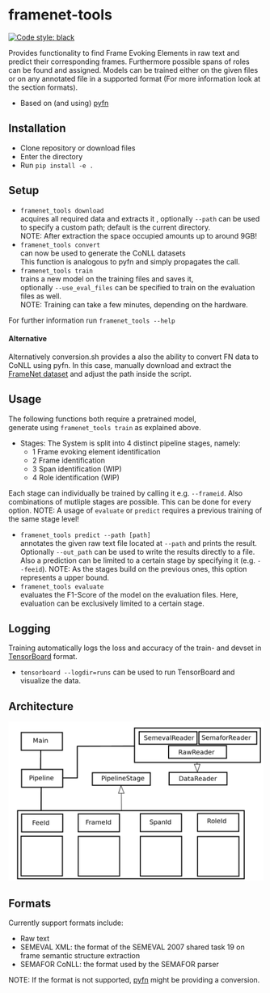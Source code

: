 # framenet-tools

[![Code style: black](https://img.shields.io/badge/code%20style-black-000000.svg)](https://github.com/ambv/black)


Provides functionality to find Frame Evoking Elements in raw text and predict 
their corresponding frames. Furthermore possible spans of roles can be found and assigned. 
Models can be trained either on the given files or on any annotated file in a supported format (For more information
look at the section formats).  
- Based on (and using) [pyfn][1]

## Installation
- Clone repository or download files
- Enter the directory
- Run `pip install -e .`

## Setup
- `framenet_tools download`  
acquires all required data and extracts it
, optionally `--path` can be used 
to specify a custom path; default is the current directory.  
NOTE: After extraction the space occupied amounts up to around 9GB!
- `framenet_tools convert`  
can now be used to generate the CoNLL datasets  
This function is analogous to pyfn and simply propagates the call.
- `framenet_tools train`  
trains a new model on the training files and saves it,  
optionally `--use_eval_files` can be specified to train on the evaluation files as well.  
NOTE: Training can take a few minutes, depending on the hardware. 

For further information run `framenet_tools --help`

#### Alternative
Alternatively conversion.sh provides a also the ability to convert FN data to CoNLL using pyfn.
In this case, manually download and extract the [FrameNet dataset][2]
and adjust the path inside the script.

## Usage

The following functions both require a pretrained model,  
generate using `framenet_tools train` as explained above.
- Stages: The System is split into 4 distinct pipeline stages, namely:
    - 1 Frame evoking element identification
    - 2 Frame identification
    - 3 Span identification (WIP)
    - 4 Role identification (WIP)

Each stage can individually be trained by calling it e.g. `--frameid`.
Also combinations of mutliple stages are possible. This can be done for every option.
NOTE: A usage of `evaluate` or `predict` requires a previous training of the same stage level! 
    
- `framenet_tools predict --path [path]`  
annotates the given raw text file located at
 `--path` and prints the result. Optionally `--out_path` can be used to write the results directly to a file.
 Also a prediction can be limited to a certain stage by specifying it (e.g. `--feeid`). NOTE: As the stages build 
on the previous ones, this option represents a upper bound. 
- `framenet_tools evaluate`  
evaluates the F1-Score of the model on the evaluation files.
Here, evaluation can be exclusively limited to a certain stage.

## Logging

Training automatically logs the loss and accuracy of the train- and devset in [TensorBoard][3] format. 
- `tensorboard --logdir=runs`
can be used to run TensorBoard and visualize the data.

## Architecture

![alt text](Overview.png "Architecture")

[1]: https://pypi.org/project/pyfn/
[2]: https://github.com/akb89/pyfn/releases/download/v1.0.0/data.7z
[3]: https://www.tensorflow.org/guide/summaries_and_tensorboard

## Formats

Currently support formats include:

- Raw text
- SEMEVAL XML: the format of the SEMEVAL 2007 shared task 19 on frame semantic structure extraction
- SEMAFOR CoNLL: the format used by the SEMAFOR parser

NOTE: If the format is not supported, [pyfn][1] might be providing a conversion.